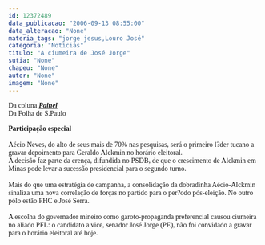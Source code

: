 ```yaml
---
id: 12372489
data_publicacao: "2006-09-13 08:55:00"
data_alteracao: "None"
materia_tags: "jorge jesus,Louro José"
categoria: "Notícias"
titulo: "A ciumeira de José Jorge"
sutia: "None"
chapeu: "None"
autor: "None"
imagem: "None"
---
```

<p><P><FONT face=Verdana>Da coluna&nbsp;<STRONG><EM><A href=\"https://www1.folha.uol.com.br/fsp/brasil/fc1309200601.htm\" target=_blank>Painel</A></EM></STRONG> <BR>Da Folha de S.Paulo</FONT></P></p>
<p><P><FONT face=Verdana><STRONG>Participação especial<BR></STRONG><BR>Aécio Neves, do alto de seus mais de 70% nas pesquisas, será o primeiro l?der tucano a gravar depoimento para Geraldo Alckmin no horário eleitoral.<BR>A decisão faz parte da crença, difundida no PSDB, de que o crescimento de Alckmin em Minas pode levar a sucessão presidencial para o segundo turno.<BR><BR>Mais do que uma estratégia de campanha, a consolidação da dobradinha Aécio-Alckmin sinaliza uma nova correlação de forças no partido para o per?odo pós-eleição. No outro pólo estão FHC e José Serra.<BR><BR>A escolha do governador mineiro como garoto-propaganda preferencial causou ciumeira no aliado PFL: o candidato a vice, senador José Jorge (PE), não foi convidado a gravar para o horário eleitoral até hoje.</FONT></P> </p>
